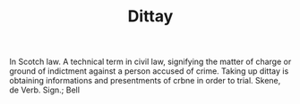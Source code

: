 ---
title: Dittay
letter: D
permalink: "/definitions/bld-dittay.html"
body: In Scotch law. A technical term in civil law, signifying the matter of charge
  or ground of indictment against a person accused of crime. Taking up dittay is obtaining
  informations and presentments of crbne in order to trial. Skene, de Verb. Sign.;
  Bell
published_at: '2018-07-07'
source: Black's Law Dictionary 2nd Ed (1910)
layout: post
---